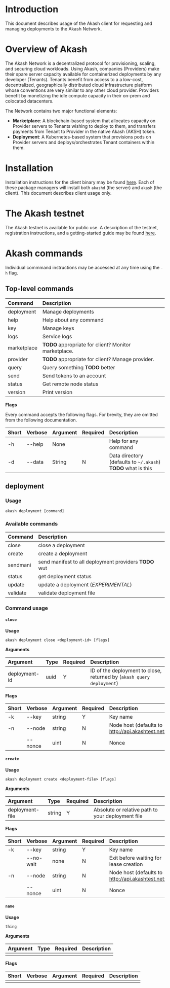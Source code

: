 # Introduction
This document describes usage of the Akash client for requesting and managing deployments to the Akash Network.

# Overview of Akash
The Akash Network is a decentralized protocol for provisioning, scaling, and securing cloud workloads. Using Akash, companies (Providers) make their spare server capacity available for containerized deployments by any developer (Tenants). Tenants benefit from access to a a low-cost, decentralized, geographically distributed cloud infrastructure platform whose conventions are very similar to any other cloud provider. Providers benefit by monetizing the idle compute capacity in their on-prem and colocated datacenters.


The Network contains two major functional elements:
 - **Marketplace**: A blockchain-based system that allocates capacity on Provider servers to Tenants wishing to deploy to them, and transfers payments from Tenant to Provider in the native Akash (AKSH) token.
 - **Deployment**: A Kubernetes-based system that provisions pods on Provider servers and deploys/orchestrates Tenant containers within them.

# Installation
Installation instructions for the client binary may be found [here](https://github.com/ovrclk/akash#installing). Each of these package managers will install both `akashd` (the server) and `akash` (the client). This document describes client usage only.

# The Akash testnet
The Akash testnet is available for public use.  A description of the testnet, registration instructions, and a getting-started guide may be found [here](https://github.com/ovrclk/akash/_docs/testnet).
  
# Akash commands
Individual commmand instructions may be accessed at any time using the `-h` flag. 

## Top-level commands

| Command | Description |
|:--|:--|
| deployment | Manage deployments |
| help | Help about any command |
| key | Manage keys |
| logs | Service logs |
| marketplace | **TODO** appropriate for client?  Monitor marketplace. |
| provider | **TODO** appropriate for client?  Manage provider. |
| query | Query something **TODO** better |
| send | Send tokens to an account |
| status | Get remote node status |
| version | Print version |

**Flags**

Every command accepts the following flags. For brevity, they are omitted from the following documentation.

| Short | Verbose | Argument | Required | Description |
|:--|:--|:--|:--|:--|
| -h | --help | None |  | Help for any command |
| -d | --data | String | N |Data directory (defaults to `~/.akash`) **TODO** what is this |

## deployment
### Usage
`akash deployment [command]`

### Available commands

| Command | Description |
|:--|:--|
| close | close a deployment |
| create | create a deployment |
| sendmani | send manifest to all deployment providers **TODO** wut |
| status | get deployment status |
| update | update a deployment (*EXPERIMENTAL*) |
| validate | validate deployment file |

### Command usage

#### `close`
**Usage**

`akash deployment close <deployment-id> [flags]`


**Arguments**

| Argument | Type | Required | Description |
|:--|:--|:--|:--|
| deployment-id | uuid | Y | ID of the deployment to close, returned by (`akash query deployment`) |

**Flags**

| Short | Verbose | Argument | Required | Description |
|:--|:--|:--|:--|:--|
| -k | --key | string | Y | Key name |
| -n | --node | string | N | Node host (defaults to http://api.akashtest.net:80) |
|  | --nonce | uint | N | Nonce |


#### `create`
**Usage**

`akash deployment create <deployment-file> [flags]`


**Arguments**

| Argument | Type | Required | Description |
|:--|:--|:--|:--|
| deployment-file | string | Y | Absolute or relative path to your deployment file |

**Flags**

| Short | Verbose | Argument | Required | Description |
|:--|:--|:--|:--|:--|
| -k | --key | string | Y | Key name |
|  | --no-wait | none | N | Exit before waiting for lease creation |
| -n | --node | string | N | Node host (defaults to http://api.akashtest.net:80) |
|  | --nonce | uint | N | Nonce |



#### `name`
**Usage**

`thing`


**Arguments**

| Argument | Type | Required | Description |
|:--|:--|:--|:--|
|  |  |  |  |

**Flags**

| Short | Verbose | Argument | Required | Description |
|:--|:--|:--|:--|:--|
|  |  |  |  |  |





        
      
